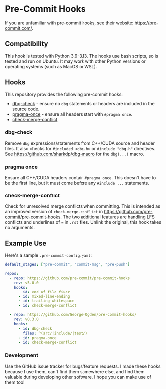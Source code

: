 # Pre-Commit Hooks

If you are unfamiliar with pre-commit hooks, see their website: https://pre-commit.com/.

## Compatibility

This hook is tested with Python 3.9-3.13.
The hooks use bash scripts, so is tested and run on Ubuntu.
It may work with other Python versions or operating systems (such as MacOS or WSL).

## Hooks

This repository provides the following pre-commit hooks:

- [dbg-check](#dbg-check) - ensure no `dbg` statements or headers are included in the source code.
- [pragma-once](#pragma-once) - ensure all headers start with `#pragma once`.
- [check-merge-conflict](#check-merge-conflict)

### dbg-check

Remove `dbg` expressions/statements from C++/CUDA source and header files.
It also checks for `#included <dbg.h>` or `#include "dbg.h"` directives.
See https://github.com/sharkdp/dbg-macro for the `dbg(...)` macro.

### pragma once

Ensure all C++/CUDA headers contain `#pragma once`.
This doesn't have to be the first line, but it must come before any `#include ...` statements.

### check-merge-conflict

Check for unresolved merge conflicts when committing.
This is intended as an improved version of `check-merge-conflict` in https://github.com/pre-commit/pre-commit-hooks.
The two additional features are handling LFS conflicts and underlines of `=` in `.rst` files.
Unlink the original, this hook takes no arguments.

## Example Use

Here's a sample `.pre-commit-config.yaml`:

```yaml
default_stages: ["pre-commit", "commit-msg", "pre-push"]

repos:
  - repo: https://github.com/pre-commit/pre-commit-hooks
    rev: v5.0.0
    hooks:
      - id: end-of-file-fixer
      - id: mixed-line-ending
      - id: trailing-whitespace
      - id: check-merge-conflict

  - repo: https://github.com/George-Ogden/pre-commit-hooks/
    rev: v0.3.0
    hooks:
      - id: dbg-check
        files: ^(src/|include/|test/)
      - id: pragma-once
      - id: check-merge-conflict
```

### Development

Use the GitHub issue tracker for bugs/feature requests.
I made these hooks because I use them, can't find them somewhere else, and find them valuable during developing other software.
I hope you can make use of them too!

